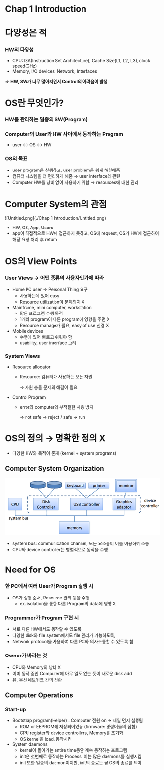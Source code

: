 # Chap 1 Introduction

# 다양성은 적

### HW의 다양성

- CPU: ISA(Instruction Set Architecture), Cache Size(L1, L2, L3), clock speed(GHz)
- Memory, I/O devices, Network, Interfaces

⇒ **HW, SW가 너무 많아지면서 Control의 어려움이 발생**

# OS란 무엇인가?

### HW를 관리하는 일종의 SW(Program)

### Computer의 User와 HW 사이에서 동작하는 Program

- user ↔ OS ↔ HW

### OS의 목표

- user program을 실행하고, user problem을 쉽게 해결해줌
- 컴퓨터 시스템을 더 편리하게 해줌 → user interface와 관련
- Computer HW를 낭비 없이 사용하기 위함 → resources에 대한 관리

# Computer System의 관점

![Untitled.png](./Chap 1 Introduction/Untitled.png)

- HW, OS, App, Users
- app이 직접적으로 HW에 접근하지 못하고, OS에 request, OS가 HW에 접근하여 해당 요청 처리 후 return

# OS의 View Points

### User Views → 어떤 종류의 사용자인가에 따라

- Home PC user → Personal Thing 요구
  - 사용하는데 있어 easy
  - Resource utilization이 문제되지 X
- Mainframe, mini computer, workstation
  - 많은 프로그램 수행 목적
  - 1개의 program이 다른 program에 영향을 주면 X
  - Resource manage가 필요, easy of use 신경 X
- Mobile devices
  - 수행에 있어 빠르고 쉬워야 함
  - usability, user interface 고려

### System Views

- Resource allocator

  - Resource: 컴퓨터가 사용하는 모든 자원

    ⇒ 자원 충돌 문제의 해결이 필요

- Control Program

  - error와 computer의 부적절한 사용 방지

    ⇒ not safe → reject / safe → run

# OS의 정의 → 명확한 정의 X

- 다양한 HW와 목적이 존재 (kernel + system programs)

## Computer System Organization

![Chap%201%20Introduction%2022743c38890a446abd4dfe702a9f2f7e/Untitled%201.png](Chap%201%20Introduction%2022743c38890a446abd4dfe702a9f2f7e/Untitled%201.png)

- system bus: communication channel, 모든 요소들이 이를 이용하여 소통
- CPU와 device controller는 병렬적으로 동작을 수행

# Need for OS

### 한 PC에서 여러 User가 Program 실행 시

- OS가 실행 순서, Resource 관리 등을 수행
  - ex. isolation을 통한 다른 Program의 data에 영향 X

### Programmer가 Program 구현 시

- 서로 다른 HW에서도 동작할 수 있도록,
- 다양한 disk와 file system에서도 file 관리가 가능하도록,
- Network protocol을 사용하여 다른 PC와 의사소통할 수 있도록 함

### Owner가 바라는 것

- CPU와 Memory의 낭비 X
- 이미 동작 중인 Computer에 아무 일도 없는 듯이 새로운 disk add
- 유, 무선 네트워크 간의 전환

## Computer Operations

### Start-up

- Bootstrap program(Helper) : Computer 전원 on → 제일 먼저 실행됨
  - ROM or EEPROM에 저장되어있음 (firmware: 명령어들의 집합)
  - CPU register와 device controllers, Memory를 초기화
  - OS kernel을 load, 동작시킴
- System daemons
  - kernel이 돌아가는 entire time동안 계속 동작하는 프로그램
  - init은 첫번째로 동작하는 Process, 이는 많은 daemons를 실행시킴
  - init 또한 일종의 daemon이지만, init의 종료는 곧 OS의 종료를 의미
